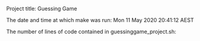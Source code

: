 Project title: Guessing Game

The date and time at which make was run:
Mon 11 May 2020 20:41:12 AEST

The number of lines of code contained in guessinggame_project.sh:
